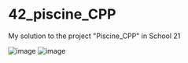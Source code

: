 # 42_piscine_CPP
My solution to the project "Piscine_CPP" in School 21


![image](https://user-images.githubusercontent.com/76059664/179398871-f05cf6c5-7ac7-48eb-aac3-0fd2453e2974.png)
![image](https://user-images.githubusercontent.com/76059664/179398895-3be501ee-4b30-4819-a742-5f92492a7311.png)
